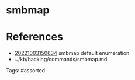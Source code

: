 # smbmap

# References
- [20221003150634](/zet/20221003150634/README.md) smbmap default enumeration
- ~/kb/hacking/commands/smbmap.md

Tags:
    #assorted
